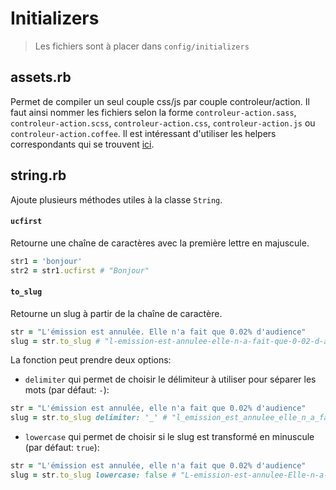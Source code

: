 # Initializers

> Les fichiers sont à placer dans `config/initializers`

## assets.rb

Permet de compiler un seul couple css/js par couple controleur/action.
Il faut ainsi nommer les fichiers selon la forme `controleur-action.sass`, `controleur-action.scss`, `controleur-action.css`, `controleur-action.js` ou `controleur-action.coffee`.
Il est intéressant d'utiliser les helpers correspondants qui se trouvent [ici](https://github.com/juliendargelos/Rails-snippets/tree/master/helpers).

## string.rb

Ajoute plusieurs méthodes utiles à la classe `String`.

#### `ucfirst`
Retourne une chaîne de caractères avec la première lettre en majuscule.
```ruby
str1 = 'bonjour'
str2 = str1.ucfirst # "Bonjour"
```

#### `to_slug`
Retourne un slug à partir de la chaîne de caractère.
```ruby
str = "L'émission est annulée. Elle n'a fait que 0.02% d'audience"
slug = str.to_slug # "l-emission-est-annulee-elle-n-a-fait-que-0-02-d-audience"
```

La fonction peut prendre deux options:
- `delimiter` qui permet de choisir le délimiteur à utiliser pour séparer les mots (par défaut: `-`):
```ruby
str = "L'émission est annulée, elle n'a fait que 0.02% d'audience"
slug = str.to_slug delimiter: '_' # "l_emission_est_annulee_elle_n_a_fait_que_0_02_d_audience"
```

- `lowercase` qui permet de choisir si le slug est transformé en minuscule (par défaut: `true`):
```ruby
str = "L'émission est annulée, elle n'a fait que 0.02% d'audience"
slug = str.to_slug lowercase: false # "L-emission-est-annulee-Elle-n-a-fait-que-0-02-d-audience"
```
